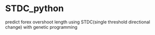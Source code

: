 # STDC_python
predict forex overshoot length using STDC(single threshold directional change) with genetic programming 
